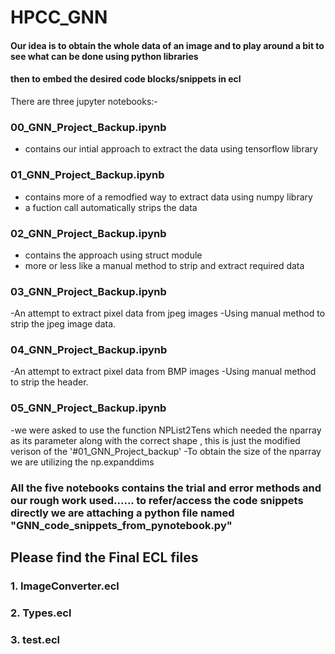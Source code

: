 # HPCC_GNN

#### Our idea is to obtain the whole data of an image and to play around a bit to see what can be done using python libraries 
#### then to embed the desired code blocks/snippets in ecl

There are three jupyter notebooks:-

### 00_GNN_Project_Backup.ipynb
- contains our intial approach to extract the data using tensorflow library

### 01_GNN_Project_Backup.ipynb
- contains more of a remodfied way to extract data using numpy library
- a fuction call automatically strips the data

### 02_GNN_Project_Backup.ipynb
- contains the approach using struct module
- more or less like a manual method to strip and extract required data

### 03_GNN_Project_Backup.ipynb
-An attempt to extract pixel data from jpeg images
-Using manual method to strip the jpeg image data.

### 04_GNN_Project_Backup.ipynb
-An attempt to extract pixel data from BMP images
-Using manual method to strip the header.

### 05_GNN_Project_Backup.ipynb

-we were asked to use the function NPList2Tens which needed the nparray as its parameter along with the correct shape , this is just the modified verison of the '#01_GNN_Project_backup'
-To obtain the size of the nparray we are utilizing the np.expanddims

### All the five notebooks contains the trial and error methods and our rough work used...... to refer/access the code snippets directly we are attaching a python file named "GNN_code_snippets_from_pynotebook.py"


## Please find the Final ECL files
### 1. ImageConverter.ecl
### 2. Types.ecl
### 3. test.ecl
